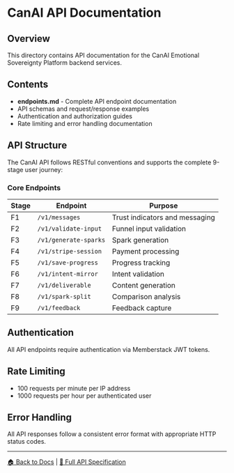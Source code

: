 # CanAI API Documentation

## Overview

This directory contains API documentation for the CanAI Emotional Sovereignty Platform backend
services.

## Contents

- **endpoints.md** - Complete API endpoint documentation
- API schemas and request/response examples
- Authentication and authorization guides
- Rate limiting and error handling documentation

## API Structure

The CanAI API follows RESTful conventions and supports the complete 9-stage user journey:

### Core Endpoints

| Stage | Endpoint              | Purpose                        |
| ----- | --------------------- | ------------------------------ |
| F1    | `/v1/messages`        | Trust indicators and messaging |
| F2    | `/v1/validate-input`  | Funnel input validation        |
| F3    | `/v1/generate-sparks` | Spark generation               |
| F4    | `/v1/stripe-session`  | Payment processing             |
| F5    | `/v1/save-progress`   | Progress tracking              |
| F6    | `/v1/intent-mirror`   | Intent validation              |
| F7    | `/v1/deliverable`     | Content generation             |
| F8    | `/v1/spark-split`     | Comparison analysis            |
| F9    | `/v1/feedback`        | Feedback capture               |

## Authentication

All API endpoints require authentication via Memberstack JWT tokens.

## Rate Limiting

- 100 requests per minute per IP address
- 1000 requests per hour per authenticated user

## Error Handling

All API responses follow a consistent error format with appropriate HTTP status codes.

---

[🏠 Back to Docs](../README.md) | [📖 Full API Specification](../api-contract-specification.md)
